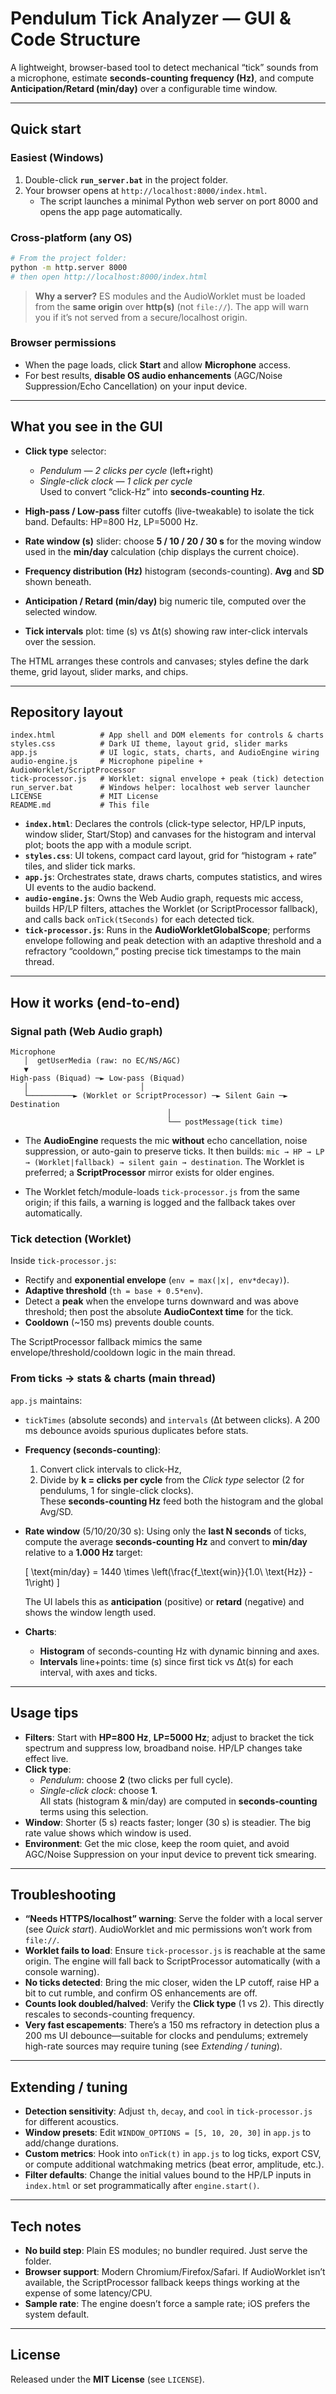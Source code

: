 # Pendulum Tick Analyzer — GUI & Code Structure

A lightweight, browser-based tool to detect mechanical “tick” sounds from a microphone, estimate **seconds-counting frequency (Hz)**, and compute **Anticipation/Retard (min/day)** over a configurable time window.

---

## Quick start

### Easiest (Windows)
1. Double-click **`run_server.bat`** in the project folder.
2. Your browser opens at `http://localhost:8000/index.html`.
   - The script launches a minimal Python web server on port 8000 and opens the app page automatically.

### Cross-platform (any OS)
```bash
# From the project folder:
python -m http.server 8000
# then open http://localhost:8000/index.html
```

> **Why a server?** ES modules and the AudioWorklet must be loaded from the **same origin** over **http(s)** (not `file://`). The app will warn you if it’s not served from a secure/localhost origin.

### Browser permissions
- When the page loads, click **Start** and allow **Microphone** access.
- For best results, **disable OS audio enhancements** (AGC/Noise Suppression/Echo Cancellation) on your input device.

---

## What you see in the GUI

- **Click type** selector:
  - *Pendulum — 2 clicks per cycle* (left+right)
  - *Single-click clock — 1 click per cycle*  
  Used to convert “click-Hz” into **seconds-counting Hz**.

- **High-pass / Low-pass** filter cutoffs (live-tweakable) to isolate the tick band. Defaults: HP=800 Hz, LP=5000 Hz.

- **Rate window (s)** slider: choose **5 / 10 / 20 / 30 s** for the moving window used in the **min/day** calculation (chip displays the current choice).

- **Frequency distribution (Hz)** histogram (seconds-counting). **Avg** and **SD** shown beneath.

- **Anticipation / Retard (min/day)** big numeric tile, computed over the selected window.

- **Tick intervals** plot: time (s) vs Δt(s) showing raw inter-click intervals over the session.

The HTML arranges these controls and canvases; styles define the dark theme, grid layout, slider marks, and chips.

---

## Repository layout

```
index.html          # App shell and DOM elements for controls & charts
styles.css          # Dark UI theme, layout grid, slider marks
app.js              # UI logic, stats, charts, and AudioEngine wiring
audio-engine.js     # Microphone pipeline + AudioWorklet/ScriptProcessor
tick-processor.js   # Worklet: signal envelope + peak (tick) detection
run_server.bat      # Windows helper: localhost web server launcher
LICENSE             # MIT License
README.md           # This file
```

- **`index.html`**: Declares the controls (click-type selector, HP/LP inputs, window slider, Start/Stop) and canvases for the histogram and interval plot; boots the app with a module script.  
- **`styles.css`**: UI tokens, compact card layout, grid for “histogram + rate” tiles, and slider tick marks.  
- **`app.js`**: Orchestrates state, draws charts, computes statistics, and wires UI events to the audio backend.  
- **`audio-engine.js`**: Owns the Web Audio graph, requests mic access, builds HP/LP filters, attaches the Worklet (or ScriptProcessor fallback), and calls back `onTick(tSeconds)` for each detected tick.  
- **`tick-processor.js`**: Runs in the **AudioWorkletGlobalScope**; performs envelope following and peak detection with an adaptive threshold and a refractory “cooldown,” posting precise tick timestamps to the main thread.

---

## How it works (end-to-end)

### Signal path (Web Audio graph)

```
Microphone
   │  getUserMedia (raw: no EC/NS/AGC)
   ▼
High-pass (Biquad) ─► Low-pass (Biquad)
   │                         │
   └──────────► (Worklet or ScriptProcessor) ─► Silent Gain ─► Destination
                                   │
                                   └── postMessage(tick time)
```

- The **AudioEngine** requests the mic **without** echo cancellation, noise suppression, or auto-gain to preserve ticks. It then builds: `mic → HP → LP → (Worklet|fallback) → silent gain → destination`. The Worklet is preferred; a **ScriptProcessor** mirror exists for older engines.

- The Worklet fetch/module-loads `tick-processor.js` from the same origin; if this fails, a warning is logged and the fallback takes over automatically.

### Tick detection (Worklet)

Inside `tick-processor.js`:
- Rectify and **exponential envelope** (`env = max(|x|, env*decay)`).
- **Adaptive threshold** (`th = base + 0.5*env`).
- Detect a **peak** when the envelope turns downward and was above threshold; then post the absolute **AudioContext time** for the tick.  
- **Cooldown** (~150 ms) prevents double counts.

The ScriptProcessor fallback mimics the same envelope/threshold/cooldown logic in the main thread.

### From ticks → stats & charts (main thread)

`app.js` maintains:
- `tickTimes` (absolute seconds) and `intervals` (Δt between clicks). A 200 ms debounce avoids spurious duplicates before stats.
- **Frequency (seconds-counting)**:  
  1) Convert click intervals to click-Hz,  
  2) Divide by **k = clicks per cycle** from the *Click type* selector (2 for pendulums, 1 for single-click clocks).  
  These **seconds-counting Hz** feed both the histogram and the global Avg/SD.
- **Rate window** (5/10/20/30 s): Using only the **last N seconds** of ticks, compute the average **seconds-counting Hz** and convert to **min/day** relative to a **1.000 Hz** target:
  
  \[
  \text{min/day} = 1440 \times \left(\frac{f_\text{win}}{1.0\ \text{Hz}} - 1\right)
  \]
  
  The UI labels this as **anticipation** (positive) or **retard** (negative) and shows the window length used.
- **Charts**:  
  - **Histogram** of seconds-counting Hz with dynamic binning and axes.  
  - **Intervals** line+points: time (s) since first tick vs Δt(s) for each interval, with axes and ticks.

---

## Usage tips

- **Filters**: Start with **HP=800 Hz**, **LP=5000 Hz**; adjust to bracket the tick spectrum and suppress low, broadband noise. HP/LP changes take effect live.
- **Click type**:  
  - *Pendulum*: choose **2** (two clicks per full cycle).  
  - *Single-click clock*: choose **1**.  
  All stats (histogram & min/day) are computed in **seconds-counting** terms using this selection.
- **Window**: Shorter (5 s) reacts faster; longer (30 s) is steadier. The big rate value shows which window is used.
- **Environment**: Get the mic close, keep the room quiet, and avoid AGC/Noise Suppression on your input device to prevent tick smearing.

---

## Troubleshooting

- **“Needs HTTPS/localhost” warning**: Serve the folder with a local server (see *Quick start*). AudioWorklet and mic permissions won’t work from `file://`.
- **Worklet fails to load**: Ensure `tick-processor.js` is reachable at the same origin. The engine will fall back to ScriptProcessor automatically (with a console warning).
- **No ticks detected**: Bring the mic closer, widen the LP cutoff, raise HP a bit to cut rumble, and confirm OS enhancements are off.
- **Counts look doubled/halved**: Verify the **Click type** (1 vs 2). This directly rescales to seconds-counting frequency.
- **Very fast escapements**: There’s a 150 ms refractory in detection plus a 200 ms UI debounce—suitable for clocks and pendulums; extremely high-rate sources may require tuning (see *Extending / tuning*).

---

## Extending / tuning

- **Detection sensitivity**: Adjust `th`, `decay`, and `cool` in `tick-processor.js` for different acoustics.
- **Window presets**: Edit `WINDOW_OPTIONS = [5, 10, 20, 30]` in `app.js` to add/change durations.
- **Custom metrics**: Hook into `onTick(t)` in `app.js` to log ticks, export CSV, or compute additional watchmaking metrics (beat error, amplitude, etc.).
- **Filter defaults**: Change the initial values bound to the HP/LP inputs in `index.html` or set programmatically after `engine.start()`.

---

## Tech notes

- **No build step**: Plain ES modules; no bundler required. Just serve the folder.
- **Browser support**: Modern Chromium/Firefox/Safari. If AudioWorklet isn’t available, the ScriptProcessor fallback keeps things working at the expense of some latency/CPU.
- **Sample rate**: The engine doesn’t force a sample rate; iOS prefers the system default.

---

## License

Released under the **MIT License** (see `LICENSE`).
